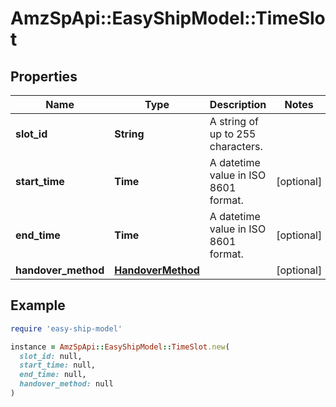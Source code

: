 # AmzSpApi::EasyShipModel::TimeSlot

## Properties

| Name | Type | Description | Notes |
| ---- | ---- | ----------- | ----- |
| **slot_id** | **String** | A string of up to 255 characters. |  |
| **start_time** | **Time** | A datetime value in ISO 8601 format. | [optional] |
| **end_time** | **Time** | A datetime value in ISO 8601 format. | [optional] |
| **handover_method** | [**HandoverMethod**](HandoverMethod.md) |  | [optional] |

## Example

```ruby
require 'easy-ship-model'

instance = AmzSpApi::EasyShipModel::TimeSlot.new(
  slot_id: null,
  start_time: null,
  end_time: null,
  handover_method: null
)
```

